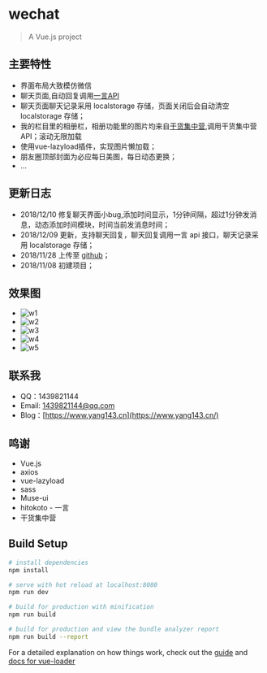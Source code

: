 # wechat

> A Vue.js project

## 主要特性
- 界面布局大致模仿微信
- 聊天页面,自动回复调用[一言API](https://hitokoto.cn/)
- 聊天页面聊天记录采用 localstorage 存储，页面关闭后会自动清空 localstorage 存储；
- 我的栏目里的相册栏，相册功能里的图片均来自[干货集中营](https://gank.io/),调用干货集中营API；滚动无限加载
- 使用vue-lazyload插件，实现图片懒加载；
- 朋友圈顶部封面为必应每日美图，每日动态更换；
- ...


## 更新日志

- 2018/12/10 修复聊天界面小bug,添加时间显示，1分钟间隔，超过1分钟发消息，动态添加时间模块，时间当前发消息时间；
- 2018/12/09 更新，支持聊天回复，聊天回复调用一言 api 接口，聊天记录采用 localstorage 存储；
- 2018/11/28 上传至 [github](https://github.com/Jonathan143/vue-wechat)；
- 2018/11/08 初建项目；

## 效果图

- ![w1](https://yun-1256555015.cos.ap-chengdu.myqcloud.com/images/vue/vue-w1.png)
- ![w2](https://yun-1256555015.cos.ap-chengdu.myqcloud.com/images/vue/vue-w2.png)
- ![w3](https://yun-1256555015.cos.ap-chengdu.myqcloud.com/images/vue/vue-w3.png)
- ![w4](https://yun-1256555015.cos.ap-chengdu.myqcloud.com/images/vue/vue-w4.png)
- ![w5](https://yun-1256555015.cos.ap-chengdu.myqcloud.com/images/vue/vue-w5.png)


## 联系我

- QQ：1439821144
- Email: [1439821144@qq.com](mailto:1439821144@qq.com)
- Blog：[https://www.yang143.cn](https://www.yang143.cn/)

## 鸣谢

- Vue.js
- axios
- vue-lazyload
- sass
- Muse-ui
- hitokoto - 一言
- 干货集中营

## Build Setup

``` bash
# install dependencies
npm install

# serve with hot reload at localhost:8080
npm run dev

# build for production with minification
npm run build

# build for production and view the bundle analyzer report
npm run build --report
```

For a detailed explanation on how things work, check out the [guide](http://vuejs-templates.github.io/webpack/) and [docs for vue-loader](http://vuejs.github.io/vue-loader)


